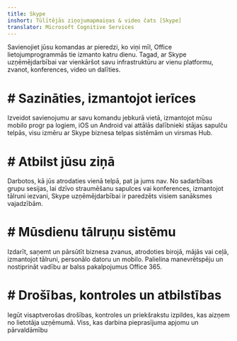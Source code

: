 ```yaml
---
title: Skype
inshort: Tūlītējās ziņojumapmaiņas & video čats [Skype]
translator: Microsoft Cognitive Services
---
```


Savienojiet jūsu komandas ar pieredzi, ko viņi mīl, Office lietojumprogrammās tie izmanto katru dienu. Tagad, ar Skype uzņēmējdarbībai var vienkāršot savu infrastruktūru ar vienu platformu, zvanot, konferences, video un dalīties. 

# # Sazināties, izmantojot ierīces
Izveidot savienojumu ar savu komandu jebkurā vietā, izmantojot mūsu mobilo progr pa logiem, iOS un Android vai attālās dalībnieki stājas sapulču telpās, visu izmēru ar Skype biznesa telpas sistēmām un virsmas Hub.

# # Atbilst jūsu ziņā
Darbotos, kā jūs atrodaties vienā telpā, pat ja jums nav. No sadarbības grupu sesijas, lai dzīvo straumēšanu sapulces vai konferences, izmantojot tālruni iezvani, Skype uzņēmējdarbībai ir paredzēts visiem sanāksmes vajadzībām. 

# # Mūsdienu tālruņu sistēmu
Izdarīt, saņemt un pārsūtīt biznesa zvanus, atrodoties birojā, mājās vai ceļā, izmantojot tālruni, personālo datoru un mobilo. Palielina manevrētspēju un nostiprināt vadību ar balss pakalpojumus Office 365. 

# # Drošības, kontroles un atbilstības
Iegūt visaptverošas drošības, kontroles un priekšrakstu izpildes, kas aizņem no lietotāja uzņēmumā. Viss, kas darbina pieprasījuma apjomu un pārvaldāmību 



